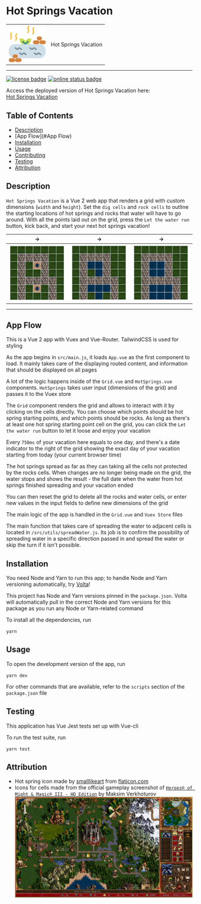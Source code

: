 # Hot Springs Vacation

|                                                                                 |                      |
| ------------------------------------------------------------------------------- | -------------------- |
| <img src=".github/assets/hot-spring.svg" width="100px" alt="grid screenshot" /> | Hot Springs Vacation |

---

[![license badge](https://img.shields.io/github/license/mi544/coding-exercise?style=for-the-badge)](https://choosealicense.com/licenses/mit/)
[![online status badge](https://img.shields.io/website?down_color=lightgrey&down_message=offline&style=for-the-badge&up_color=blue&up_message=online&url=https%3A%2F%2Fhot-springs.personal-projects.space%2F)](https://hot-springs.personal-projects.space/)

Access the deployed version of Hot Springs Vacation here:  
[Hot Springs Vacation](https://hot-springs.personal-projects.space/)

## Table of Contents

- [Description](#Description)
- [App Flow](#App Flow)
- [Installation](#Installation)
- [Usage](#Usage)
- [Contributing](#Contributing)
- [Testing](#Testing)
- [Attribution](#Attribution)

## Description

`Hot Springs Vacation` is a Vue 2 web app that renders a grid with custom
dimensions (`width` and `height`). Set the `dig cells` and `rock cells` to
outline the starting locations of hot springs and rocks that water will have to
go around. With all the points laid out on the grid, press the `Let the water run` button, kick back, and start your next hot springs vacation!

| ->                                             | ->                                             | ->                                             |
| ---------------------------------------------- | ---------------------------------------------- | ---------------------------------------------- |
| ![grid screenshot 1](.github/assets/grid1.png) | ![grid screenshot 2](.github/assets/grid2.png) | ![grid screenshot 3](.github/assets/grid3.png) |

---

## App Flow

This is a Vue 2 app with Vuex and Vue-Router. TailwindCSS is used for styling

As the app begins in `src/main.js`, it loads `App.vue` as the first component
to load. It mainly takes care of the displaying routed content, and information
that should be displayed on all pages

A lot of the logic happens inside of the `Grid.vue` and `HotSprings.vue`
components. `HotSprings` takes user input (dimensions of the grid) and passes it
to the Vuex store

The `Grid` component renders the grid and allows to interact with it by clicking
on the cells directly. You can choose which points should be hot spring starting
points, and which points should be rocks. As long as there's at least one hot
spring starting point cell on the grid, you can click the `Let the water run`
button to let it loose and enjoy your vacation

Every `750ms` of your vacation here equals to one day, and there's a date
indicator to the right of the grid showing the exact day of your vacation
starting from today (your current browser time)

The hot springs spread as far as they can taking all the cells not protected by
the rocks cells. When changes are no longer being made on the grid, the water
stops and shows the result - the full date when the water from hot springs
finished spreading and your vacation ended

You can then reset the grid to delete all the rocks and water cells, or enter
new values in the input fields to define new dimensions of the grid

The main logic of the app is handled in the `Grid.vue` and `Vuex Store` files

The main function that takes care of spreading the water to adjacent cells is
located in `/src/utils/spreadWater.js`. Its job is to confirm the possibility of
spreading water in a specific direction passed in and spread the water or skip
the turn if it isn't possible.

## Installation

You need Node and Yarn to run this app; to handle Node and Yarn versioning
automatically, try [Volta](https://volta.sh/)!

This project has Node and Yarn versions pinned in the `package.json`. Volta will
automatically pull in the correct Node and Yarn versions for this package as you
run any Node or Yarn-related command

To install all the dependencies, run

```shell
yarn
```

## Usage

To open the development version of the app, run

```shell
yarn dev
```

For other commands that are available, refer to the `scripts` section of the
`package.json` file

## Testing

This application has Vue Jest tests set up with Vue-cli

To run the test suite, run

```shell
yarn test
```

## Attribution

- Hot spring icon made by [smalllikeart](https://flaticon.com/authors/smalllikeart) from [flaticon.com](https://flaticon.com/)
- Icons for cells made from the official gameplay screenshot of [`Heroes® of Might & Magic® III - HD Edition`](https://store.steampowered.com/app/297000/Heroes_of_Might__Magic_III__HD_Edition/) by Maksim Verkhoturov
  [!["Heroes® of Might & Magic® III - HD Edition" gameplay screenshot](.github/assets/ss_548367faf1cfa549c88585cb9b01f13b05b05ab7.1920x1080.jpg)](https://cdn.cloudflare.steamstatic.com/steam/apps/297000/ss_548367faf1cfa549c88585cb9b01f13b05b05ab7.1920x1080.jpg)

